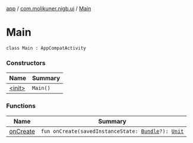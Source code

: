 [app](../../index.md) / [com.molikuner.nigb.ui](../index.md) / [Main](./index.md)

# Main

`class Main : AppCompatActivity`

### Constructors

| Name | Summary |
|---|---|
| [&lt;init&gt;](-init-.md) | `Main()` |

### Functions

| Name | Summary |
|---|---|
| [onCreate](on-create.md) | `fun onCreate(savedInstanceState: `[`Bundle`](https://developer.android.com/reference/android/os/Bundle.html)`?): `[`Unit`](https://kotlinlang.org/api/latest/jvm/stdlib/kotlin/-unit/index.html) |

